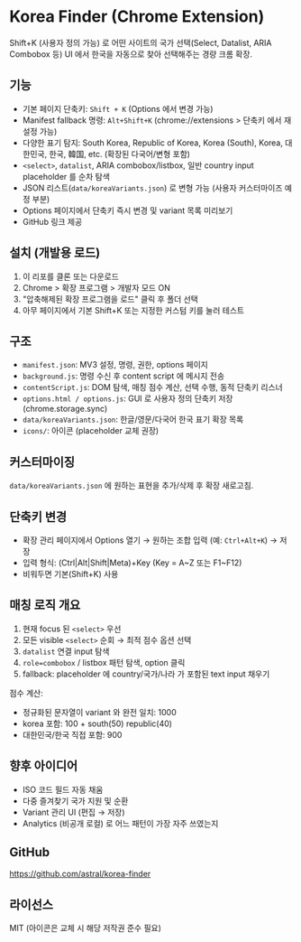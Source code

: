 # Korea Finder (Chrome Extension)

Shift+K (사용자 정의 가능) 로 어떤 사이트의 국가 선택(Select, Datalist, ARIA Combobox 등) UI 에서 한국을 자동으로 찾아 선택해주는 경량 크롬 확장.

## 기능
- 기본 페이지 단축키: `Shift + K` (Options 에서 변경 가능)
- Manifest fallback 명령: `Alt+Shift+K` (chrome://extensions > 단축키 에서 재설정 가능)
- 다양한 표기 탐지: South Korea, Republic of Korea, Korea (South), Korea, 대한민국, 한국, 韓国, etc. (확장된 다국어/변형 포함)
- `<select>`, `datalist`, ARIA combobox/listbox, 일반 country input placeholder 를 순차 탐색
- JSON 리스트(`data/koreaVariants.json`) 로 변형 가능 (사용자 커스터마이즈 예정 부분)
- Options 페이지에서 단축키 즉시 변경 및 variant 목록 미리보기
- GitHub 링크 제공

## 설치 (개발용 로드)
1. 이 리포를 클론 또는 다운로드
2. Chrome > 확장 프로그램 > 개발자 모드 ON
3. "압축해제된 확장 프로그램을 로드" 클릭 후 폴더 선택
4. 아무 페이지에서 기본 Shift+K 또는 지정한 커스텀 키를 눌러 테스트

## 구조
- `manifest.json`: MV3 설정, 명령, 권한, options 페이지
- `background.js`: 명령 수신 후 content script 에 메시지 전송
- `contentScript.js`: DOM 탐색, 매칭 점수 계산, 선택 수행, 동적 단축키 리스너
- `options.html / options.js`: GUI 로 사용자 정의 단축키 저장 (chrome.storage.sync)
- `data/koreaVariants.json`: 한글/영문/다국어 한국 표기 확장 목록
- `icons/`: 아이콘 (placeholder 교체 권장)

## 커스터마이징
`data/koreaVariants.json` 에 원하는 표현을 추가/삭제 후 확장 새로고침.

## 단축키 변경
- 확장 관리 페이지에서 Options 열기 → 원하는 조합 입력 (예: `Ctrl+Alt+K`) → 저장
- 입력 형식: (Ctrl|Alt|Shift|Meta)+Key (Key = A~Z 또는 F1~F12)
- 비워두면 기본(Shift+K) 사용

## 매칭 로직 개요
1. 현재 focus 된 `<select>` 우선
2. 모든 visible `<select>` 순회 → 최적 점수 옵션 선택
3. `datalist` 연결 input 탐색
4. `role=combobox` / listbox 패턴 탐색, option 클릭
5. fallback: placeholder 에 country/국가/나라 가 포함된 text input 채우기

점수 계산:
- 정규화된 문자열이 variant 와 완전 일치: 1000
- korea 포함: 100 + south(50) republic(40)
- 대한민국/한국 직접 포함: 900

## 향후 아이디어
- ISO 코드 필드 자동 채움
- 다중 즐겨찾기 국가 지원 및 순환
- Variant 관리 UI (편집 → 저장)
- Analytics (비공개 로컬) 로 어느 패턴이 가장 자주 쓰였는지

## GitHub
https://github.com/astral/korea-finder

## 라이선스
MIT (아이콘은 교체 시 해당 저작권 준수 필요)
